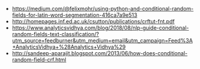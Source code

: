 * https://medium.com/@felixmohr/using-python-and-conditional-random-fields-for-latin-word-segmentation-416ca7a9e513  
* http://homepages.inf.ed.ac.uk/csutton/publications/crftut-fnt.pdf  
* https://www.analyticsvidhya.com/blog/2018/08/nlp-guide-conditional-random-fields-text-classification/?utm_source=feedburner&utm_medium=email&utm_campaign=Feed%3A+AnalyticsVidhya+%28Analytics+Vidhya%29  
* http://sandeep-aparajit.blogspot.com/2013/06/how-does-conditional-random-field-crf.html  
